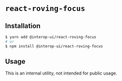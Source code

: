 # `react-roving-focus`

## Installation

```sh
$ yarn add @interop-ui/react-roving-focus
# or
$ npm install @interop-ui/react-roving-focus
```

## Usage

This is an internal utility, not intended for public usage.
